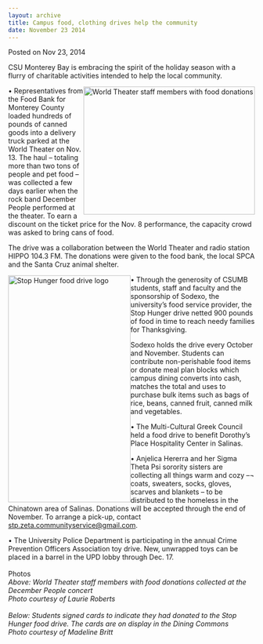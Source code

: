 ```yaml
---
layout: archive
title: Campus food, clothing drives help the community
date: November 23 2014
---
```





<span class="date">Posted on Nov 23, 2014    </span>
<p>CSU Monterey Bay is embracing the spirit of the holiday season
with a flurry of charitable activities intended to help the local
community.</p>
<p><img alt="World Theater staff members with food donations" src="http://news.csumb.edu/sites/default/files/65/attachments/news/images/santas_helpers.jpg" style="float:right; width:350px; height:261px">&#x2022; Representatives
from the Food Bank for Monterey County loaded hundreds of pounds of
canned goods into a delivery truck parked at the World Theater on
Nov. 13. The haul &#x2013; totaling more than two tons of people and pet
food &#x2013; was collected a few days earlier when the rock band December
People performed at the theater. To earn a discount on the ticket
price for the Nov. 8 performance, the capacity crowd was asked to
bring cans of food.</img></p>
<p>The drive was a collaboration between the World Theater and
radio station HIPPO 104.3 FM. The donations were given to the food
bank, the local SPCA and the Santa Cruz animal shelter.</p>
<p><img alt="Stop Hunger food drive logo" src="http://news.csumb.edu/sites/default/files/65/attachments/news/images/share_your_heart_for_web.jpg" style="float:left; width:250px; height:463px">&#x2022; Through the
generosity of CSUMB students, staff and faculty and the sponsorship
of Sodexo, the university&#x2019;s food service provider, the Stop Hunger
drive netted 900 pounds of food in time to reach needy families for
Thanksgiving.</img></p>
<p>Sodexo holds the drive every October and November. Students can
contribute non-perishable food items or donate meal plan blocks
which campus dining converts into cash, matches the total and uses
to purchase bulk items such as bags of rice, beans, canned fruit,
canned milk and vegetables.</p>
<p>&#x2022; The Multi-Cultural Greek Council held a food drive to benefit
Dorothy&#x2019;s Place Hospitality Center in Salinas.</p>
<p>&#x2022; Anjelica Hererra and her Sigma Theta Psi sorority sisters are
collecting all things warm and cozy &#x2013;&#xAC; coats, sweaters, socks,
gloves, scarves and blankets &#x2013; to be distributed to the homeless in
the Chinatown area of Salinas. Donations will be accepted through
the end of November. To arrange a pick-up, contact <a href="mailto:stp.zeta.communityservice@gmail.com">stp.zeta.communityservice@gmail.com</a>.</p>
<p>&#x2022; The University Police Department is participating in the
annual Crime Prevention Officers Association toy drive. New,
unwrapped toys can be placed in a barrel in the UPD lobby through
Dec. 17.<br>
<br>
Photos<br>
<em>Above: World Theater staff members with food donations
collected at the December People concert<br>
Photo courtesy of Laurie Roberts<br>
<br>
Below: Students signed cards to indicate they had donated to the
Stop Hunger food drive. The cards are on display in the Dining
Commons<br>
Photo courtesy of Madeline Britt</br></br></br></br></em></br></br></br></p>





